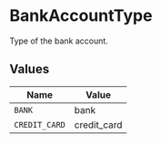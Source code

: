 # BankAccountType

Type of the bank account.


## Values

| Name          | Value         |
| ------------- | ------------- |
| `BANK`        | bank          |
| `CREDIT_CARD` | credit_card   |